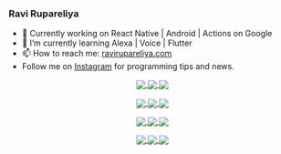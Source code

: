 ### Ravi Rupareliya

- 🔭 Currently working on React Native | Android | Actions on Google
- 🌱 I’m currently learning Alexa | Voice | Flutter
- 📫 How to reach me: [ravirupareliya.com](https://ravirupareliya.com)
- Follow me on [Instagram](https://www.instagram.com/ravi.rupareliya/) for programming tips and news.

<a href="https://www.instagram.com/ravi.rupareliya/" target="_blank">
<!-- insta-feed:START-->
<p align="center">
<img align="center" src=https://scontent-atl3-1.cdninstagram.com/v/t51.2885-15/e35/s150x150/122425343_1572645589603046_1626634953961554534_n.jpg?_nc_ht=scontent-atl3-1.cdninstagram.com&_nc_cat=102&_nc_ohc=Tlllq38ty8wAX9ivXmJ&tp=1&oh=cc674077f7abbe85b6fa2ba45f25e33f&oe=6032BDC1 />
<img align="center" src=https://scontent-atl3-1.cdninstagram.com/v/t51.2885-15/e35/s150x150/119738360_171946631175661_8308691936849414239_n.jpg?_nc_ht=scontent-atl3-1.cdninstagram.com&_nc_cat=101&_nc_ohc=WELyhbBj7oIAX-wgvC6&tp=1&oh=8182f20d464b11fe53865f550b1255f7&oe=6035AE5D />
<img align="center" src=https://scontent-atl3-1.cdninstagram.com/v/t51.2885-15/e35/s150x150/119471335_3325605627530848_5783608158621298966_n.jpg?_nc_ht=scontent-atl3-1.cdninstagram.com&_nc_cat=104&_nc_ohc=XnRMr3n-QNUAX-ps8CI&tp=1&oh=9b2a4b4db8780e5ebf8d0dc84bbe24a6&oe=60362B01 />
</p>
<p align="center">
<img align="center" src=https://scontent-atl3-1.cdninstagram.com/v/t51.2885-15/e35/s150x150/118735524_155532192843864_2438830621806811548_n.jpg?_nc_ht=scontent-atl3-1.cdninstagram.com&_nc_cat=100&_nc_ohc=GLK1WdQ_p2IAX_kRsoT&tp=1&oh=d9a0b63aacab9c1660a8a2a4b5154b65&oe=6033F76E />
<img align="center" src=https://scontent-atl3-1.cdninstagram.com/v/t51.2885-15/e35/s150x150/118358282_793232521422249_4194198869826492121_n.jpg?_nc_ht=scontent-atl3-1.cdninstagram.com&_nc_cat=109&_nc_ohc=FV3FukeCmA8AX8AghSe&tp=1&oh=11b6b8e6b3a0b567a9fc8cbeb5a28a04&oe=6032C83C />
<img align="center" src=https://scontent-atl3-1.cdninstagram.com/v/t51.2885-15/e35/s150x150/118083536_653646245259286_4437462516989252087_n.jpg?_nc_ht=scontent-atl3-1.cdninstagram.com&_nc_cat=110&_nc_ohc=_Vo52cKNEJMAX9flNoA&tp=1&oh=e9c9d0cdca4585258b94ae499d01d923&oe=603337DC />
</p>
<p align="center">
<img align="center" src=https://scontent-atl3-1.cdninstagram.com/v/t51.2885-15/e35/s150x150/118175330_604822603490734_6882222491011634628_n.jpg?_nc_ht=scontent-atl3-1.cdninstagram.com&_nc_cat=110&_nc_ohc=muvbs7HW1HoAX87WraT&tp=1&oh=304725ad2a25a439464a25ce975c0340&oe=60356177 />
<img align="center" src=https://scontent-atl3-1.cdninstagram.com/v/t51.2885-15/e35/s150x150/117801930_118850686597100_8281062695853943386_n.jpg?_nc_ht=scontent-atl3-1.cdninstagram.com&_nc_cat=108&_nc_ohc=SGp_BjBBcRkAX-3mz9A&tp=1&oh=8309b36989262ffd170ef2ac2d9525b0&oe=6035D340 />
<img align="center" src=https://scontent-atl3-1.cdninstagram.com/v/t51.2885-15/e35/s150x150/117867292_2771207523148452_3241414180657952736_n.jpg?_nc_ht=scontent-atl3-1.cdninstagram.com&_nc_cat=100&_nc_ohc=rPp_cP203D8AX_Mvtds&tp=1&oh=206e2e38f6554d137792286738a2bf96&oe=60356BA1 />
</p>
<p align="center">
<img align="center" src=https://scontent-atl3-1.cdninstagram.com/v/t51.2885-15/e35/s150x150/117931678_793632161399712_7562658963115355616_n.jpg?_nc_ht=scontent-atl3-1.cdninstagram.com&_nc_cat=100&_nc_ohc=mx3n3tTzGJkAX-0bQon&tp=1&oh=b8915cfa7de0b713ebda8b8f3991570f&oe=603376B7 />
<img align="center" src=https://scontent-atl3-1.cdninstagram.com/v/t51.2885-15/e35/s150x150/117747115_220949032661980_1081920512424702093_n.jpg?_nc_ht=scontent-atl3-1.cdninstagram.com&_nc_cat=104&_nc_ohc=0SSjDFn4fvYAX8iZkEM&tp=1&oh=903f599ae1cec6054af13c69ac65142d&oe=6034E316 />
<img align="center" src=https://scontent-atl3-1.cdninstagram.com/v/t51.2885-15/e35/s150x150/117564950_167171931547080_7523565149947571776_n.jpg?_nc_ht=scontent-atl3-1.cdninstagram.com&_nc_cat=100&_nc_ohc=-6qiK2QCniUAX-XodLM&tp=1&oh=53515a428bacdf6086f592f9fede38e3&oe=6034135D />
</p>

<!-- insta-feed:END-->
</a>

